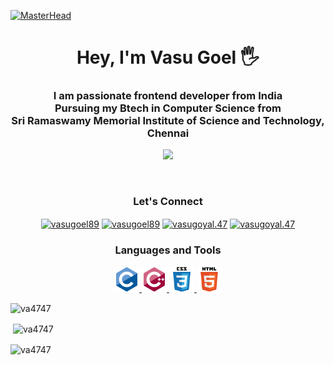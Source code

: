 [![MasterHead](https://camo.githubusercontent.com/48ec00ed4c84e771db4a1db90b56352923a8d644452a32b434d68e97006c9337/68747470733a2f2f63686b736b696c6c732e636f6d2f77702d636f6e74656e742f75706c6f6164732f323032302f30342f504e432d416e696d617465642d42616e6e6572732e676966)](https://va4747.io)
<h1 align="center">Hey, I'm Vasu Goel 🖐</h1>
<h3 align="center">I am passionate frontend developer from India <br>Pursuing my <b>Btech</b> in Computer Science from <br><b>Sri Ramaswamy Memorial Institute of Science and Technology, Chennai</b></h3>
<p align ="center"><img src = https://33.media.tumblr.com/1e568035178b1f4f13559a7068172319/tumblr_ninugsLO3F1tgyrb1o1_500.gif height="400"></p>
<p align="center"> <a href="https://twitter.com/" target="blank"><img src="https://img.shields.io/twitter/follow/?logo=twitter&style=for-the-badge" alt="" /></a> </p>
<h3 align="center">Let's Connect</h3>
<p align="center">
<a href="https://linkedin.com/in/vasugoel89" target="blank"><img align="center" src="https://raw.githubusercontent.com/rahuldkjain/github-profile-readme-generator/master/src/images/icons/Social/linked-in-alt.svg" alt="vasugoel89" height="30" width="40" /></a>
<a href="https://www.hackerrank.com/vasugoel89" target="blank"><img align="center" src="https://raw.githubusercontent.com/rahuldkjain/github-profile-readme-generator/master/src/images/icons/Social/hackerrank.svg" alt="vasugoel89" height="30" width="40" /></a>
  <a href="https://instagram.com/vasugoyal.47" target="blank"><img align="center" src="https://raw.githubusercontent.com/rahuldkjain/github-profile-readme-generator/master/src/images/icons/Social/instagram.svg" alt="vasugoyal.47" height="30" width="40" /></a>
   <a href="https://instagram.com/vasugoyal.47" target="blank"><img align="center" src="https://previews.123rf.com/images/sabinarahimova/sabinarahimova1808/sabinarahimova180815921/107765829-ic%C3%B4ne-de-vecteur-de-cv-isol%C3%A9-sur-fond-transparent-concept-logo-cv.jpg" alt="vasugoyal.47" height="30" width="40" /></a>
  
</p>

<h3 align="center">Languages and Tools</h3>
<p align="center"> <a href="https://www.cprogramming.com/" target="_blank" rel="noreferrer"> <img src="https://raw.githubusercontent.com/devicons/devicon/master/icons/c/c-original.svg" alt="c" width="40" height="40"/> </a> <a href="https://www.w3schools.com/cpp/" target="_blank" rel="noreferrer"> <img src="https://raw.githubusercontent.com/devicons/devicon/master/icons/cplusplus/cplusplus-original.svg" alt="cplusplus" width="40" height="40"/> </a> <a href="https://www.w3schools.com/css/" target="_blank" rel="noreferrer"> <img src="https://raw.githubusercontent.com/devicons/devicon/master/icons/css3/css3-original-wordmark.svg" alt="css3" width="40" height="40"/> </a> <a href="https://www.w3.org/html/" target="_blank" rel="noreferrer"> <img src="https://raw.githubusercontent.com/devicons/devicon/master/icons/html5/html5-original-wordmark.svg" alt="html5" width="40" height="40"/> </a> </p>

<p><img align="center" src="https://github-readme-stats.vercel.app/api/top-langs?username=va4747&show_icons=true&locale=en&layout=compact" alt="va4747" /></p>

<p>&nbsp;<img align="center" src="https://github-readme-stats.vercel.app/api?username=va4747&show_icons=true&locale=en" alt="va4747" /></p>

<p><img align="center" src="https://github-readme-streak-stats.herokuapp.com/?user=va4747&" alt="va4747" /></p>

